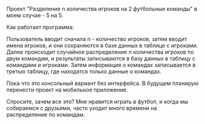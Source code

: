 Проект "Разделение n количества игроков на 2 футбольные команды" в моем случае - 5 на 5.

Как работает программа:

Пользователь вводит сначала n - количество игроков, затем вводит имена игроков, и они сохраняются в базе данных в таблице с игроками. Далее происходит случайное распределение n количества игроков по двум командам, и результаты записываются в базу данных в таблицу с командами и игроками. Затем информация о командах записывается в третью таблицу, где находятся только данные о командах.

Пока что это консольный вариант без интерфейса. В будущем планирую перенести проект на мобильное приложение.

Спросите, зачем все это? Мне нравится играть в футбол, и когда мы собираемся с друзьями, часто уходит много времени на распределение по командам.
